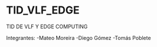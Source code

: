 # TID_VLF_EDGE
TID DE VLF Y EDGE COMPUTING

Integrantes:
-Mateo Moreira
-Diego Gómez
-Tomás Poblete
